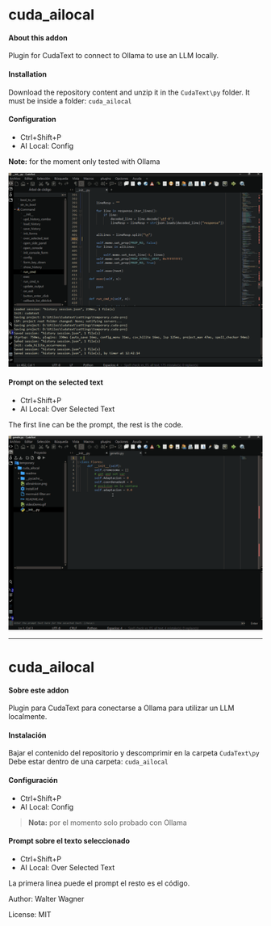 # cuda_ailocal

#### About this addon

Plugin for CudaText to connect to Ollama to use an LLM locally.

#### Installation

Download the repository content and unzip it in the `CudaText\py` folder.
It must be inside a folder: `cuda_ailocal`

#### Configuration

- Ctrl+Shift+P
- AI Local: Config

**Note:** for the moment only tested with Ollama

![videoDemo.gif](videoDemo.gif)

#### Prompt on the selected text

- Ctrl+Shift+P
- AI Local: Over Selected Text

The first line can be the prompt, the rest is the code.

![videoDemo2.gif](videoDemo2.gif)

---

# cuda_ailocal

#### Sobre este addon

Plugin para CudaText para conectarse a Ollama para utilizar un LLM localmente.

#### Instalación

Bajar el contenido del repositorio y descomprimir en la carpeta `CudaText\py`
Debe estar dentro de una carpeta: `cuda_ailocal`

#### Configuración

- Ctrl+Shift+P
- AI Local: Config

> **Nota:** por el momento solo probado con Ollama

#### Prompt sobre el texto seleccionado

- Ctrl+Shift+P
- AI Local: Over Selected Text

La primera linea puede el prompt el resto es el código.

Author: Walter Wagner

License: MIT